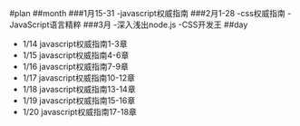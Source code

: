 #plan
##month
###1月15-31
-javascript权威指南
###2月1-28
-css权威指南
-JavaScript语言精粹
###3月
-深入浅出node.js
-CSS开发王
##day
-  1/14 javascript权威指南1-3章
-  1/15 javascript权威指南4-6章
-  1/16 javascript权威指南7-9章
-  1/17 javascript权威指南10-12章
-  1/18 javascript权威指南13-14章
-  1/19 javascript权威指南15-16章
-  1/20 javascript权威指南17-18章
